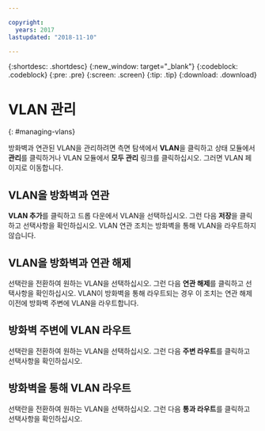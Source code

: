 ```yaml
---

copyright:
  years: 2017
lastupdated: "2018-11-10"

---
```


{:shortdesc: .shortdesc}
{:new_window: target="_blank"}
{:codeblock: .codeblock}
{:pre: .pre}
{:screen: .screen}
{:tip: .tip}
{:download: .download}

# VLAN 관리
{: #managing-vlans}

방화벽과 연관된 VLAN을 관리하려면 측면 탐색에서 **VLAN**을 클릭하고 상태 모듈에서 **관리**를 클릭하거나 VLAN 모듈에서 **모두 관리** 링크를 클릭하십시오. 그러면 VLAN 페이지로 이동합니다.

## VLAN을 방화벽과 연관

**VLAN 추가**를 클릭하고 드롭 다운에서 VLAN을 선택하십시오. 그런 다음 **저장**을 클릭하고 선택사항을 확인하십시오.
VLAN 연관 조치는 방화벽을 통해 VLAN을 라우트하지 않습니다.

## VLAN을 방화벽과 연관 해제

선택란을 전환하여 원하는 VLAN을 선택하십시오. 그런 다음 **연관 해제**를 클릭하고 선택사항을 확인하십시오.
VLAN이 방화벽을 통해 라우트되는 경우 이 조치는 연관 해제 이전에 방화벽 주변에 VLAN을 라우트합니다.

## 방화벽 주변에 VLAN 라우트

선택란을 전환하여 원하는 VLAN을 선택하십시오. 그런 다음 **주변 라우트**를 클릭하고 선택사항을 확인하십시오.

## 방화벽을 통해 VLAN 라우트

선택란을 전환하여 원하는 VLAN을 선택하십시오. 그런 다음 **통과 라우트**를 클릭하고 선택사항을 확인하십시오.
